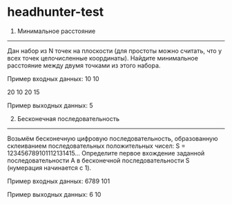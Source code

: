 headhunter-test
===============

1. Минимальное расстояние
---------------

Дан набор из N точек на плоскости (для простоты можно считать, что у всех точек целочисленные координаты). Найдите минимальное расстояние между двумя точками из этого набора.

Пример входных данных:
10 10

20 10
20 15

Пример выходных данных:
5

2. Бесконечная последовательность
--------------

Возьмём бесконечную цифровую последовательность, образованную склеиванием последовательных положительных чисел: S = 123456789101112131415...
Определите первое вхождение заданной последовательности A в бесконечной последовательности S (нумерация начинается с 1).

Пример входных данных:
6789
101

Пример выходных данных:
6
10
